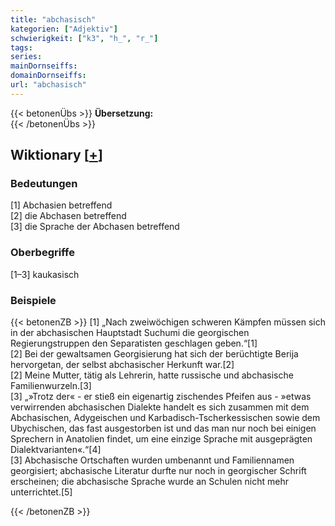 ```yaml
---
title: "abchasisch"
kategorien: ["Adjektiv"]
schwierigkeit: ["k3", "h_", "r_"]
tags:
series:
mainDornseiffs:
domainDornseiffs:
url: "abchasisch"
---
```


{{< betonenÜbs >}}
**Übersetzung:**  
{{< /betonenÜbs >}}

## Wiktionary [[+](https://de.wiktionary.org/wiki/abchasisch)]

### Bedeutungen
[1] Abchasien betreffend  
[2] die Abchasen betreffend  
[3] die Sprache der Abchasen betreffend  

### Oberbegriffe
[1–3] kaukasisch  

### Beispiele
{{< betonenZB >}}
[1] „Nach zweiwöchigen schweren Kämpfen müssen sich in der abchasischen Hauptstadt Suchumi die georgischen Regierungstruppen den Separatisten geschlagen geben.“[1]  
[2] Bei der gewaltsamen Georgisierung hat sich der berüchtigte Berija hervorgetan, der selbst abchasischer Herkunft war.[2]  
[2] Meine Mutter, tätig als Lehrerin, hatte russische und abchasische Familienwurzeln.[3]  
[3] „»Trotz der« - er stieß ein eigenartig zischendes Pfeifen aus - »etwas verwirrenden abchasischen Dialekte handelt es sich zusammen mit dem Abchasischen, Adygeischen und Karbadisch-Tscherkessischen sowie dem Ubychischen, das fast ausgestorben ist und das man nur noch bei einigen Sprechern in Anatolien findet, um eine einzige Sprache mit ausgeprägten Dialektvarianten«.“[4]  
[3] Abchasische Ortschaften wurden umbenannt und Familiennamen georgisiert; abchasische Literatur durfte nur noch in georgischer Schrift erscheinen; die abchasische Sprache wurde an Schulen nicht mehr unterrichtet.[5]  

{{< /betonenZB >}}

